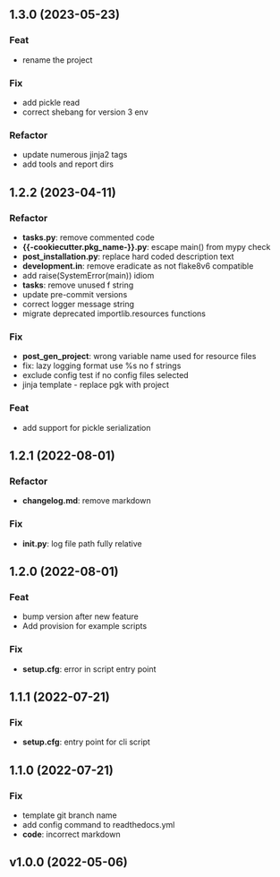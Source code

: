 ## 1.3.0 (2023-05-23)

### Feat

- rename the project

### Fix

- add pickle read
- correct shebang for version 3 env

### Refactor

- update numerous jinja2 tags
- add tools and report dirs

## 1.2.2 (2023-04-11)

### Refactor

- **tasks.py**: remove commented code
- **{{-cookiecutter.pkg_name-}}.py**: escape main() from mypy check
- **post_installation.py**: replace hard coded description text
- **development.in**: remove eradicate as not flake8v6 compatible
- add raise(SystemError(main)) idiom
- **tasks**: remove unused f string
- update pre-commit versions
- correct logger message string
- migrate deprecated importlib.resources functions

### Fix

- **post_gen_project**: wrong variable name used for resource files
- fix: lazy logging format use %s no f strings
- exclude config test if no config files selected
- jinja template - replace pgk with project

### Feat

- add support for pickle serialization

## 1.2.1 (2022-08-01)

### Refactor

- **changelog.md**: remove markdown

### Fix

- **__init__.py**: log file path fully relative

## 1.2.0 (2022-08-01)

### Feat

- bump version after new feature
- Add provision for example scripts

### Fix

- **setup.cfg**: error in script entry point

## 1.1.1 (2022-07-21)

### Fix

- **setup.cfg**: entry point for cli script

## 1.1.0 (2022-07-21)

### Fix

- template git branch name
- add config command to readthedocs.yml
- **code**: incorrect markdown

## v1.0.0 (2022-05-06)
